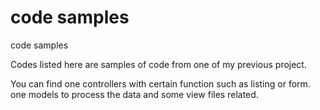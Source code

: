 # code samples
code samples

Codes listed here are samples of code from one of my previous project.

You can find one controllers with certain function such as listing or form.
one models to process the data and some view files related.
